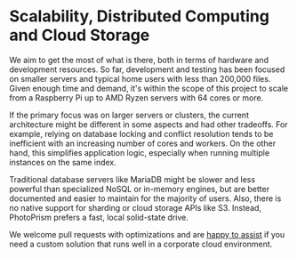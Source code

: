 # Scalability, Distributed Computing and Cloud Storage 

We aim to get the most of what is there, both in terms of hardware and development resources.
So far, development and testing has been focused on smaller servers and typical home users with 
less than 200,000 files. Given enough time and demand, it's within the scope of this project
to scale from a Raspberry Pi up to AMD Ryzen servers with 64 cores or more. 

If the primary focus was on larger servers or clusters, the current architecture might
be different in some aspects and had other tradeoffs.
For example, relying on database locking and conflict resolution tends 
to be inefficient with an increasing number of cores and workers.
On the other hand, this simplifies application logic, 
especially when running multiple instances on the same index.

Traditional database servers like MariaDB might be slower and less powerful 
than specialized NoSQL or in-memory engines, but are better documented and easier 
to maintain for the majority of users.
Also, there is no native support for sharding or cloud storage APIs like S3. 
Instead, PhotoPrism prefers a fast, local solid-state drive.

We welcome pull requests with optimizations and are [happy to assist](../contact.md) 
if you need a custom solution that runs well in a corporate cloud environment.
